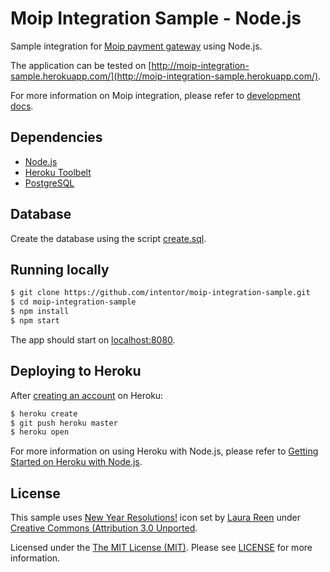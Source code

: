 # Moip Integration Sample - Node.js

Sample integration for [Moip payment gateway](https://moip.com.br/en/) using Node.js.

The application can be tested on [http://moip-integration-sample.herokuapp.com/](http://moip-integration-sample.herokuapp.com/).

For more information on Moip integration, please refer to [development docs](https://moip.com.br/para-devs/).

## Dependencies

- [Node.js](http://nodejs.org/)
- [Heroku Toolbelt](https://toolbelt.heroku.com/)
- [PostgreSQL](https://www.postgresql.org/)

## Database

Create the database using the script [create.sql](db/create.sql). 

## Running locally

```sh
$ git clone https://github.com/intentor/moip-integration-sample.git
$ cd moip-integration-sample
$ npm install
$ npm start
```

The app should start on [localhost:8080](http://localhost:8080/).

## Deploying to Heroku

After [creating an account](https://signup.heroku.com/) on Heroku: 

```sh
$ heroku create
$ git push heroku master
$ heroku open
```

For more information on using Heroku with Node.js, please refer to [Getting Started on Heroku with Node.js](https://devcenter.heroku.com/articles/getting-started-with-nodejs).

## License

This sample uses [New Year Resolutions!](https://www.iconfinder.com/iconsets/new-year-resolutions) icon set by [Laura Reen](http://laurareen.com/) under [Creative Commons (Attribution 3.0 Unported](https://creativecommons.org/licenses/by/3.0/).

Licensed under the [The MIT License (MIT)](http://opensource.org/licenses/MIT). Please see [LICENSE](LICENSE) for more information.